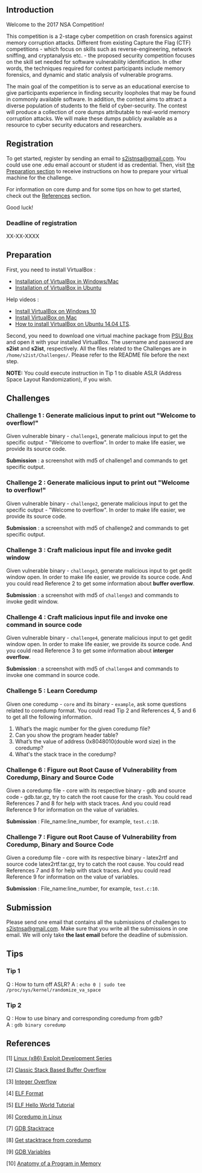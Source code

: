 ## Introduction

Welcome to the 2017 NSA Competition!

This competition is a 2-stage cyber competition on crash forensics against memory corruption attacks. Different from existing Capture the Flag (CTF) competitions - which focus on skills such as reverse-engineering, network sniffing, and cryptanalysis etc. - the proposed security competition focuses on the skill set needed for software vulnerability identification. In other words, the techniques required for contest participants include memory forensics, and dynamic and static analysis of vulnerable programs.

The main goal of the competition is to serve as an educational exercise to give participants experience in finding security loopholes that may be found in commonly available software. In addition, the contest aims to attract a diverse population of students to the field of cyber-security. The contest will produce a collection of core dumps attributable to real-world memory corruption attacks. We will make these dumps publicly available as a resource to cyber security educators and researchers.

## Registration

To get started, register by sending an email to <s2istnsa@gmail.com>. You could use one .edu email account or student id as credential. Then, visit [the Preparation section](#preparation) to receive instructions on how to prepare your virtual machine for the challenge.

For information on core dump and for some tips on how to get started, check out the [References](#references) section.

Good luck!

### Deadline of registration

XX-XX-XXXX

## Preparation

First, you need to install VirtualBox :

- [Installation of VirtualBox in Windows/Mac](https://github.com/psusecurity/psusecurity.github.io/raw/master/doc/VirtualBox_Installation.pdf)
- [Installation of VirtualBox in Ubuntu](https://github.com/psusecurity/psusecurity.github.io/raw/master/doc/Install_VirtualBox_on_Ubuntu.pdf)

Help videos :

- [Install VirtualBox on Windows 10](https://www.youtube.com/watch?v=63_kPIQUPp8)
- [Install VirtualBox on Mac](https://www.youtube.com/watch?v=lEvM-No4eQo)
- [How to install VirtualBox on Ubuntu 14.04 LTS](https://www.youtube.com/watch?v=si0nSaCnNoY).

Second, you need to download one virtual machine package from [PSU Box](https://psu.box.com/s/0qv3y213h7j3pdhphg259135tg0etawn) and open it with your installed VirtualBox. The username and password are **s2ist** and **s2ist**, respectively. All the files related to the Challenges are in `/home/s2ist/Challenges/`. Please refer to the README file before the next step.

**NOTE:** You could execute instruction in Tip 1 to disable ASLR (Address Space Layout Randomization), if you wish.

## Challenges

### Challenge 1 : Generate malicious input to print out "Welcome to overflow!"

Given vulnerable binary - `challenge1`, generate malicious input to get the specific output - "Welcome to overflow". In order to make life easier, we provide its source code.

**Submission** : a screenshot with md5 of challenge1 and commands to get specific output.

### Challenge 2 : Generate malicious input to print out "Welcome to overflow!"

Given vulnerable binary - `challenge2`, generate malicious input to get the specific output - "Welcome to overflow". In order to make life easier, we provide its source code.

**Submission** : a screenshot with md5 of challenge2 and commands to get specific output.

### Challenge 3 : Craft malicious input file and invoke gedit window

Given vulnerable binary - `challenge3`, generate malicious input to get gedit window open. In order to make life easier, we provide its source code. And you could read Reference 2 to get some information about **buffer overflow**.

**Submission** : a screenshot with md5 of `challenge3` and commands to invoke gedit window.

### Challenge 4 : Craft malicious input file and invoke one command in source code

Given vulnerable binary - `challenge4`, generate malicious input to get gedit window open. In order to make life easier, we provide its source code. And you could read Reference 3 to get some information about **interger overflow**.

**Submission** : a screenshot with md5 of `challenge4` and commands to invoke one command in source code.

### Challenge 5 : Learn Coredump

Given one coredump - `core` and its binary - `example`, ask some questions related to coredump format.  You could read Tip 2 and References 4, 5 and 6 to get all the following information.

1. What’s the magic number for the given coredump file?
2. Can you show the program header table?
3. What’s the value of address 0x8048010(double word size) in the coredump?
4. What's the stack trace in the coredump?

### Challenge 6 : Figure out Root Cause of Vulnerability from Coredump, Binary and Source Code
<!---
(Non-corrupted coredump)
--->
 
Given a coredump file - core with its respective binary - gdb and source code - gdb.tar.gz, try to catch the root cause for the crash. You could read References 7 and 8 for help with stack traces. And you could read Reference 9 for information on the value of variables.

**Submission** : File_name:line_number, for example, `test.c:10`.

### Challenge 7 : Figure out Root Cause of Vulnerability from Coredump, Binary and Source Code
<!---
(Corrupted coredump)
--->

Given a coredump file - core with its respective binary - latex2rtf and source code latex2rtf.tar.gz, try to catch the root cause. You could read References 7 and 8 for help with stack traces. And you could read Reference 9 for information on the value of variables.

**Submission** : File_name:line_number, for example, `test.c:10`.

<!---

### Challenge 8 : Modify malicious input file and invoke gedit window according to coredump
### Challenge 9 : Figure out Root Cause of Vulnerability from Coredump with only binary

Given Coredump with binary and Source code, try to catch the root cause. You could read References 7, 8 to get stacktrace. And you could read Reference 9 to get value of variables.

--->

## Submission

Please send one email that contains all the submissions of challenges to <s2istnsa@gmail.com>. Make sure that you write all the submissions in one email. We will only take **the last email** before the deadline of submission.

## Tips

### Tip 1

Q : How to turn off ASLR? 
A : `echo 0 | sudo tee /proc/sys/kernel/randomize_va_space`

### Tip 2

Q : How to use binary and corresponding coredump from gdb?    
A : `gdb binary coredump`


## References

[1] [Linux (x86) Exploit Development Series](https://sploitfun.wordpress.com/2015/06/26/linux-x86-exploit-development-tutorial-series/)

[2] [Classic Stack Based Buffer Overflow](https://sploitfun.wordpress.com/2015/05/08/classic-stack-based-buffer-overflow/)

[3] [Integer Overflow](https://sploitfun.wordpress.com/2015/06/23/integer-overflow/)

[4] [ELF Format](http://refspecs.linuxfoundation.org/LSB_4.1.0/LSB-Core-generic/LSB-Core-generic/elf-generic.html)

[5] [ELF Hello World Tutorial](http://www.cirosantilli.com/elf-hello-world/#generate-the-example)

[6] [Coredump in Linux](http://www.gabriel.urdhr.fr/2015/05/29/core-file/)

[7] [GDB Stacktrace](https://sourceware.org/gdb/onlinedocs/gdb/Backtrace.html)

[8] [Get stacktrace from coredump](https://stackoverflow.com/questions/5745215/getting-stacktrace-from-core-dump)

[9] [GDB Variables](https://sourceware.org/gdb/onlinedocs/gdb/Variables.html)

[10] [Anatomy of a Program in Memory](http://duartes.org/gustavo/blog/post/anatomy-of-a-program-in-memory/)

